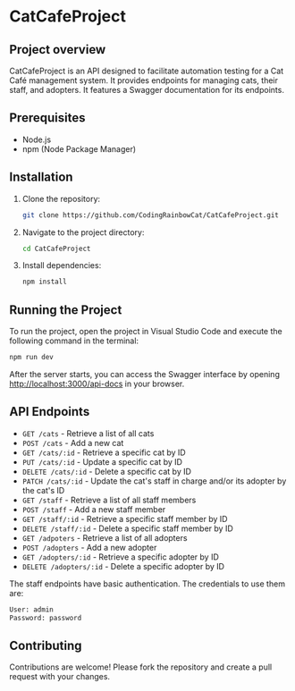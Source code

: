 # CatCafeProject

## Project overview
CatCafeProject is an API designed to facilitate automation testing for a Cat Café management system. It provides endpoints for managing cats, their staff, and adopters. It features a Swagger documentation for its endpoints.

## Prerequisites
- Node.js
- npm (Node Package Manager)

## Installation
1. Clone the repository:
    ```sh
    git clone https://github.com/CodingRainbowCat/CatCafeProject.git
    ```
2. Navigate to the project directory:
    ```sh
    cd CatCafeProject
    ```
3. Install dependencies:
    ```sh
    npm install
    ```

## Running the Project
To run the project, open the project in Visual Studio Code and execute the following command in the terminal:
```sh
npm run dev
```
After the server starts, you can access the Swagger interface by opening [http://localhost:3000/api-docs](http://localhost:3000/api-docs) in your browser.

## API Endpoints
- `GET /cats` - Retrieve a list of all cats
- `POST /cats` - Add a new cat
- `GET /cats/:id` - Retrieve a specific cat by ID
- `PUT /cats/:id` - Update a specific cat by ID
- `DELETE /cats/:id` - Delete a specific cat by ID
- `PATCH /cats/:id` - Update the cat's staff in charge and/or its adopter by the cat's ID
- `GET /staff` - Retrieve a list of all staff members
- `POST /staff` - Add a new staff member
- `GET /staff/:id` - Retrieve a specific staff member by ID
- `DELETE /staff/:id` - Delete a specific staff member by ID
- `GET /adpoters` - Retrieve a list of all adopters
- `POST /adopters` - Add a new adopter
- `GET /adopters/:id` - Retrieve a specific adopter by ID
- `DELETE /adopters/:id` - Delete a specific adopter by ID

The staff endpoints have basic authentication. The credentials to use them are:

```sh
User: admin
Password: password
```

## Contributing
Contributions are welcome! Please fork the repository and create a pull request with your changes.
